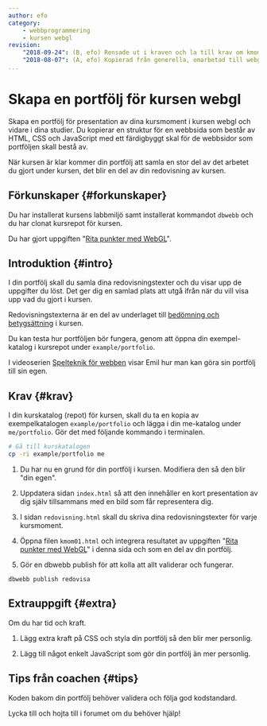 ```yaml
---
author: efo
category:
    - webbprogrammering
    - kursen webgl
revision:
    "2018-09-24": (B, efo) Rensade ut i kraven och la till krav om kmom01.
    "2018-08-07": (A, efo) Kopierad från generella, omarbetad till webgl portfölj.
...
```

Skapa en portfölj för kursen webgl
==================================

Skapa en portfölj för presentation av dina kursmoment i kursen webgl och vidare i dina studier. Du kopierar en struktur för en webbsida som består av HTML, CSS och JavaScript med ett färdigbyggt skal för de webbsidor som portföljen skall bestå av.

När kursen är klar kommer din portfölj att samla en stor del av det arbetet du gjort under kursen, det blir en del av din redovisning av kursen.

<!--more-->



Förkunskaper {#forkunskaper}
-----------------------

Du har installerat kursens labbmiljö samt installerat kommandot `dbwebb` och du har clonat kursrepot för kursen.

Du har gjort uppgiften "[Rita punkter med WebGL](uppgift/rita-punkter-med-webgl)".



Introduktion {#intro}
-----------------------

I din portfölj skall du samla dina redovisningstexter och du visar upp de uppgifter du löst. Det ger dig en samlad plats att utgå ifrån när du vill visa upp vad du gjort i kursen.

Redovisningstexterna är en del av underlaget till [bedömning och betygsättning](kurser/faq/bedomning-och-betygsattning) i kursen.

Du kan testa hur portföljen bör fungera, genom att öppna din exempel-katalog i kursrepot under `example/portfolio`.

I videoserien [Spelteknik för webben](https://www.youtube.com/watch?v=irHFOihkPls&index=4&list=PLKtP9l5q3ce_JgJqI31cZeBMnjH1JUUoU) visar Emil hur man kan göra sin portfölj till sin egen.





Krav {#krav}
-----------------------

I din kurskatalog (repot) för kursen, skall du ta en kopia av exempelkatalogen `example/portfolio` och lägga i din me-katalog under `me/portfolio`. Gör det med följande kommando i terminalen.

```bash
# Gå till kurskatalogen
cp -ri example/portfolio me
```

1. Du har nu en grund för din portfölj i kursen. Modifiera den så den blir "din egen".

1. Uppdatera sidan `index.html` så att den innehåller en kort presentation av dig själv tillsammans med en bild som får representera dig.

1. I sidan `redovisning.html` skall du skriva dina redovisningstexter för varje kursmoment.

1. Öppna filen `kmom01.html` och integrera resultatet av uppgiften "[Rita punkter med WebGL](uppgift/rita-punkter-med-webgl)" i denna sida och som en del av din portfölj.

1. Gör en dbwebb publish för att kolla att allt validerar och fungerar.


<!-- 1. I sidan `om.html` lägger du till en godtycklig bild som du finner representativ för kursen.

1. Leta reda på kursrepot på GitHub och länka till det från din `om.html`.

1. I din `om.html`, länka även till kurssidan på dbwebb.se. -->

<!-- 1. Du kan uppdatera stylesheet och eventuellt JavaScript i katalogerna `portfolio/style` och `portfolio/js`. Det är inte nödvändigt, gör det om du vill och känner att du har tid. Du kan även göra om din me-sida till en webbplats baserad på PHP. -->

```text
dbwebb publish redovisa
```



Extrauppgift {#extra}
-----------------------

Om du har tid och kraft.

1. Lägg extra kraft på CSS och styla din portfölj så den blir mer personlig.

1. Lägg till något enkelt JavaScript som gör din portfölj än mer personlig.



Tips från coachen {#tips}
-----------------------

Koden bakom din portfölj behöver validera och följa god kodstandard.

Lycka till och hojta till i forumet om du behöver hjälp!
